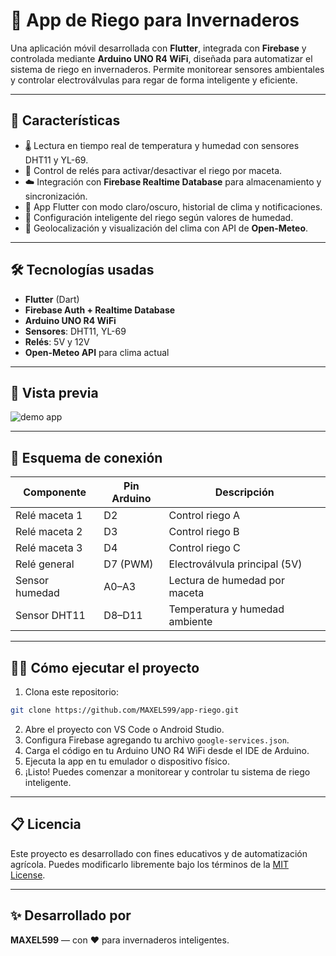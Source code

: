 # 🌱 App de Riego para Invernaderos

Una aplicación móvil desarrollada con **Flutter**, integrada con **Firebase** y controlada mediante **Arduino UNO R4 WiFi**, diseñada para automatizar el sistema de riego en invernaderos. Permite monitorear sensores ambientales y controlar electroválvulas para regar de forma inteligente y eficiente.

---

## 🚀 Características

- 🌡️ Lectura en tiempo real de temperatura y humedad con sensores DHT11 y YL-69.
- 🔄 Control de relés para activar/desactivar el riego por maceta.
- ☁️ Integración con **Firebase Realtime Database** para almacenamiento y sincronización.
- 📱 App Flutter con modo claro/oscuro, historial de clima y notificaciones.
- 🧠 Configuración inteligente del riego según valores de humedad.
- 📍 Geolocalización y visualización del clima con API de **Open-Meteo**.

---

## 🛠 Tecnologías usadas

- **Flutter** (Dart)
- **Firebase Auth + Realtime Database**
- **Arduino UNO R4 WiFi**
- **Sensores**: DHT11, YL-69
- **Relés**: 5V y 12V
- **Open-Meteo API** para clima actual

---

## 📸 Vista previa

![demo app](https://github.com/MAXEL599/app-riego/assets/demo.gif) <!-- Puedes reemplazar este link con uno real o quitar esta sección -->

---

## 🔌 Esquema de conexión

| Componente       | Pin Arduino | Descripción                        |
|------------------|-------------|------------------------------------|
| Relé maceta 1    | D2          | Control riego A                    |
| Relé maceta 2    | D3          | Control riego B                    |
| Relé maceta 3    | D4          | Control riego C                    |
| Relé general     | D7 (PWM)    | Electroválvula principal (5V)     |
| Sensor humedad   | A0–A3       | Lectura de humedad por maceta     |
| Sensor DHT11     | D8–D11      | Temperatura y humedad ambiente    |

---

## 🧑‍💻 Cómo ejecutar el proyecto

1. Clona este repositorio:

```bash
git clone https://github.com/MAXEL599/app-riego.git
```

2. Abre el proyecto con VS Code o Android Studio.
3. Configura Firebase agregando tu archivo `google-services.json`.
4. Carga el código en tu Arduino UNO R4 WiFi desde el IDE de Arduino.
5. Ejecuta la app en tu emulador o dispositivo físico.
6. ¡Listo! Puedes comenzar a monitorear y controlar tu sistema de riego inteligente.

---

## 📋 Licencia

Este proyecto es desarrollado con fines educativos y de automatización agrícola. Puedes modificarlo libremente bajo los términos de la [MIT License](LICENSE).

---

## ✨ Desarrollado por

**MAXEL599** — con ❤️ para invernaderos inteligentes.

